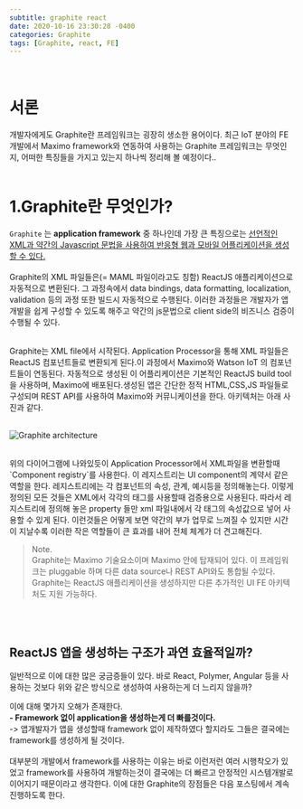 ```yaml
---
subtitle: graphite react
date: 2020-10-16 23:30:28 -0400
categories: Graphite 
tags: [Graphite, react, FE]
---
```


<br>

# 서론
개발자에게도 Graphite란 프레임워크는 굉장히 생소한 용어이다. 최근 IoT 분야의 FE 개발에서 Maximo framework와 연동하여 사용하는 Graphite 프레임워크는 무엇인지, 어떠한 특징들을 가지고 있는지 하나씩 정리해 볼 예정이다..
<br><br>

# 1.Graphite란 무엇인가?

`Graphite` 는 **application framework** 중 하나인데 가장 큰 특징으로는 
<u>선언적인 XML과 약간의 Javascript 문법을 사용하여 반응형 웹과 모바일 어플리케이션을 생성할 수 있다.</u>
<br><br>
Graphite의 XML 파일들은(= MAML 파일이라고도 칭함) ReactJS 애플리케이션으로 자동적으로 변환된다. 그 과정속에서 data bindings, data formatting, localization, validation 등의 과정 또한 빌드시 자동적으로 수행된다. 이러한 과정들은 개발자가 앱개발을 쉽게 구성할 수 있도록 해주고 약간의 js문법으로 client side의 비즈니스 검증이 수행될 수 있다.

<br>
Graphite는 XML file에서 시작된다. Application Processor을 통해 XML 파일들은 ReactJS 컴포넌트들로 변환되게 된다.이 과정에서 Maximo와 Watson IoT 의 컴포넌트들이 연동된다. 자동적으로 생성된 이 어플리케이션은 기본적인 ReactJS build tool을 사용하며, Maximo에 배포된다.생성된 앱은 간단한 정적 HTML,CSS,JS 파일들로 구성되며 REST API를 사용하여 Maximo와 커뮤니케이션을 한다.
아키텍처는 아래 사진과 같다.<br>
<br>

![Graphite architecture](https://junstar17.github.io/img/graphite.png)

<br>
위의 다이어그램에 나와있듯이 Application Processor에서 XML파일을 변환할때 
`Component registry`를 사용한다. 이 레지스트리는 UI component의 계약서 같은 역할을 한다. 레지스트리에는 각 컴포넌트의 속성, 관계, 예시등을 정의해놓는다. 이렇게 정의된 모든 것들은 XML에서 각각의 태그를 사용할때 검증용으로 사용된다. 따라서 레지스트리에 정의해 놓은 property 들만 xml 파일내에서 각 태그의 속성값으로 넣어 사용할 수 있게 된다. 이런것들은 어떻게 보면 약간의 부가 업무로 느껴질 수 있지만 시간이 지날수록 이러한 작은 역할들이 큰 효과를 내어 전체 체계가 더 견고해진다.

> Note.<br>
> Graphite는 Maximo 기술요소이며 Maximo 안에 탑재되어 있다. 이 프레임워크는 pluggable 하며 다른 data source나 REST API와도 통합될 수있다. Graphite는 ReactJS 애플리케이션을 생성하지만 다른 추가적인 UI FE 아키텍처도 지원 가능하다.

<br><br>

## ReactJS 앱을 생성하는 구조가 과연 효율적일까?

일반적으로 이에 대한 많은 궁금증들이 있다. 바로 React, Polymer, Angular 등을 사용하는 것보다 위와 같은 방식으로 생성하여 사용하는게 더 느리지 않을까?

이에 대해 몇가지 오해가 존재한다. <br>
**- Framework 없이 application을 생성하는게 더 빠를것이다.** <br>
-> 앱개발자가 앱을 생성할때 framework 없이 제작하였다 할지라도 그들은 결국에는 framework를 생성하게 될 것이다.
<br><br>
대부분의 개발에서 framework를 사용하는 이유는 바로 이런저런 여러 시행착오가 있었고 framework를 사용하여 개발하는것이 결국에는 더 빠르고 안정적인 시스템개발로 이어지기 때문이라고 생각한다.
이에 대한 Graphite의 장점들은 다음 포스팅에서 계속 진행하도록 한다.

